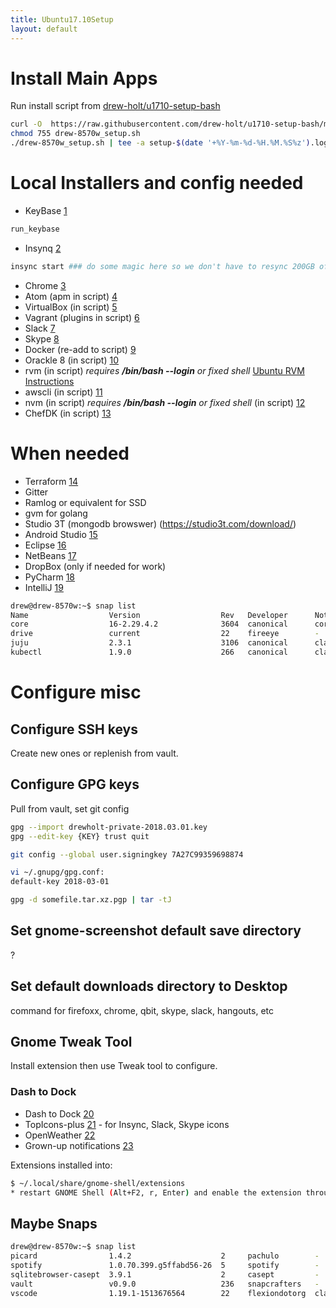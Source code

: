 ```yaml
---
title: Ubuntu17.10Setup
layout: default
---
```


Install Main Apps
=================

Run install script from
[drew-holt/u1710-setup-bash](https://github.com/drew-holt/u1710-setup-bash/blob/master/drew-8570w_setup.sh)

``` bash
curl -O  https://raw.githubusercontent.com/drew-holt/u1710-setup-bash/master/drew-8570w_setup.sh
chmod 755 drew-8570w_setup.sh
./drew-8570w_setup.sh | tee -a setup-$(date '+%Y-%m-%d-%H.%M.%S%z').log
```

Local Installers and config needed
==================================

-   KeyBase [1](https://keybase.io)

``` bash
run_keybase
```

-   Insynq [2](https://www.insynchq.com/downloads)

``` bash
insync start ### do some magic here so we don't have to resync 200GB of google drive
```

-   Chrome [3](https://www.google.com/chrome/)
-   Atom (apm in script) [4](https://atom.io/)
-   VirtualBox (in script) [5](https://www.virtualbox.org/)
-   Vagrant (plugins in script) [6](https://www.vagrantup.com/)
-   Slack [7](https://slack.com/downloads/linux)
-   Skype [8](https://www.skype.com/en/get-skype/skype-for-linux/)
-   Docker (re-add to script)
    [9](https://docs.docker.com/install/linux/docker-ce/ubuntu/#upgrade-docker-ce)
-   Orackle 8 (in script)
    [10](https://www.digitalocean.com/community/tutorials/how-to-install-java-with-apt-get-on-ubuntu-16-04)
-   rvm (in script) *requires **/bin/bash --login** or fixed shell*
    [Ubuntu RVM Instructions](https://github.com/rvm/ubuntu_rvm)
-   awscli (in script) [11](https://aws.amazon.com/cli/)
-   nvm (in script) *requires **/bin/bash --login** or fixed shell* (in
    script) [12](https://github.com/creationix/nvm)
-   ChefDK (in script) [13](https://downloads.chef.io/chefdk)

When needed
===========

-   Terraform [14](https://www.terraform.io/)
-   Gitter
-   Ramlog or equivalent for SSD
-   gvm for golang
-   Studio 3T (mongodb browswer) (https://studio3t.com/download/)
-   Android Studio [15](https://developer.android.com/studio/index.html)
-   Eclipse [16](https://www.eclipse.org/)
-   NetBeans [17](https://netbeans.org/downloads/)
-   DropBox (only if needed for work)
-   PyCharm
    [18](https://www.jetbrains.com/pycharm/download/#section=linux)
-   IntelliJ [19](https://www.jetbrains.com/idea/download/)

``` bash
drew@drew-8570w:~$ snap list
Name                  Version                  Rev   Developer      Notes
core                  16-2.29.4.2              3604  canonical      core
drive                 current                  22    fireeye        -
juju                  2.3.1                    3106  canonical      classic
kubectl               1.9.0                    266   canonical      classic
```

Configure misc
==============

Configure SSH keys
------------------

Create new ones or replenish from vault.

Configure GPG keys
------------------

Pull from vault, set git config

``` bash
gpg --import drewholt-private-2018.03.01.key
gpg --edit-key {KEY} trust quit

git config --global user.signingkey 7A27C99359698874

vi ~/.gnupg/gpg.conf:
default-key 2018-03-01

gpg -d somefile.tar.xz.pgp | tar -tJ
```

Set gnome-screenshot default save directory
-------------------------------------------

?

Set default downloads directory to Desktop
------------------------------------------

command for firefoxx, chrome, qbit, skype, slack, hangouts, etc

Gnome Tweak Tool
----------------

Install extension then use Tweak tool to configure.

### Dash to Dock

-   Dash to Dock
    [20](https://extensions.gnome.org/extension/307/dash-to-dock/)
-   TopIcons-plus
    [21](https://extensions.gnome.org/extension/1031/topicons/) - for
    Insync, Slack, Skype icons
-   OpenWeather
    [22](https://extensions.gnome.org/extension/750/openweather/)
-   Grown-up notifications
    [23](https://extensions.gnome.org/extension/1335/grown-up-notifications/)

Extensions installed into:

``` bash
$ ~/.local/share/gnome-shell/extensions
* restart GNOME Shell (Alt+F2, r, Enter) and enable the extension through gnome-tweak-tool.
```

Maybe Snaps
-----------

``` bash
drew@drew-8570w:~$ snap list
picard                1.4.2                    2     pachulo        -
spotify               1.0.70.399.g5ffabd56-26  5     spotify        -
sqlitebrowser-casept  3.9.1                    2     casept         -
vault                 v0.9.0                   236   snapcrafters   -
vscode                1.19.1-1513676564        22    flexiondotorg  classic
```
